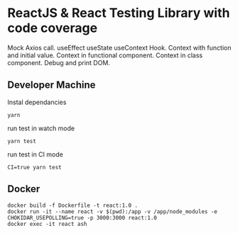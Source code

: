 # ReactJS & React Testing Library with code coverage

Mock Axios call. useEffect useState useContext Hook. Context with function and initial value. Context in functional component. Context in class component. Debug and print DOM.

## Developer Machine

Instal dependancies

`yarn`

run test in watch mode

`yarn test`

run test in CI mode

`CI=true yarn test`

## Docker

```shell
docker build -f Dockerfile -t react:1.0 .
docker run -it --name react -v $(pwd):/app -v /app/node_modules -e CHOKIDAR_USEPOLLING=true -p 3000:3000 react:1.0
docker exec -it react ash
```

